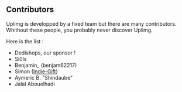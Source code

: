 Contributors
---------
Uplimg is developped by a fixed team but there are many contributors. Whithout these people, you probably never discover Uplimg.

Here is the list :

 * Dedishops, our sponsor ! 
 * Si0ls
 * Benjamin_ (benjam62217)
 * Simon ([Indie-Gift](http://indie-gift.fr "Indie-Gift"))
 * Aymeric B. "Shindaube"
 * Jalal Abouelhadi
